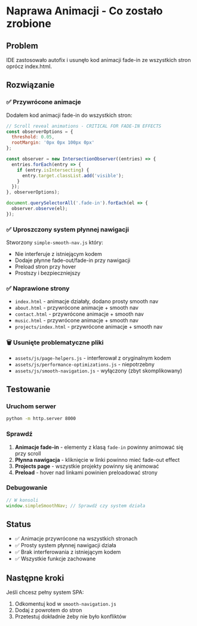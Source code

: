 # Naprawa Animacji - Co zostało zrobione

## Problem
IDE zastosowało autofix i usunęło kod animacji fade-in ze wszystkich stron oprócz index.html.

## Rozwiązanie

### ✅ Przywrócone animacje
Dodałem kod animacji fade-in do wszystkich stron:

```javascript
// Scroll reveal animations - CRITICAL FOR FADE-IN EFFECTS
const observerOptions = {
  threshold: 0.05,
  rootMargin: '0px 0px 100px 0px'
};

const observer = new IntersectionObserver((entries) => {
  entries.forEach(entry => {
    if (entry.isIntersecting) {
      entry.target.classList.add('visible');
    }
  });
}, observerOptions);

document.querySelectorAll('.fade-in').forEach(el => {
  observer.observe(el);
});
```

### ✅ Uproszczony system płynnej nawigacji
Stworzony `simple-smooth-nav.js` który:
- Nie interferuje z istniejącym kodem
- Dodaje płynne fade-out/fade-in przy nawigacji
- Preload stron przy hover
- Prostszy i bezpieczniejszy

### ✅ Naprawione strony
- `index.html` - animacje działały, dodano prosty smooth nav
- `about.html` - przywrócone animacje + smooth nav
- `contact.html` - przywrócone animacje + smooth nav  
- `music.html` - przywrócone animacje + smooth nav
- `projects/index.html` - przywrócone animacje + smooth nav

### 🗑️ Usunięte problematyczne pliki
- `assets/js/page-helpers.js` - interferował z oryginalnym kodem
- `assets/js/performance-optimizations.js` - niepotrzebny
- `assets/js/smooth-navigation.js` - wyłączony (zbyt skomplikowany)

## Testowanie

### Uruchom serwer
```bash
python -m http.server 8000
```

### Sprawdź
1. **Animacje fade-in** - elementy z klasą `fade-in` powinny animować się przy scroll
2. **Płynna nawigacja** - kliknięcie w linki powinno mieć fade-out effect
3. **Projects page** - wszystkie projekty powinny się animować
4. **Preload** - hover nad linkami powinien preloadować strony

### Debugowanie
```javascript
// W konsoli
window.simpleSmoothNav; // Sprawdź czy system działa
```

## Status
- ✅ Animacje przywrócone na wszystkich stronach
- ✅ Prosty system płynnej nawigacji działa
- ✅ Brak interferowania z istniejącym kodem
- ✅ Wszystkie funkcje zachowane

## Następne kroki
Jeśli chcesz pełny system SPA:
1. Odkomentuj kod w `smooth-navigation.js`
2. Dodaj z powrotem do stron
3. Przetestuj dokładnie żeby nie było konfliktów